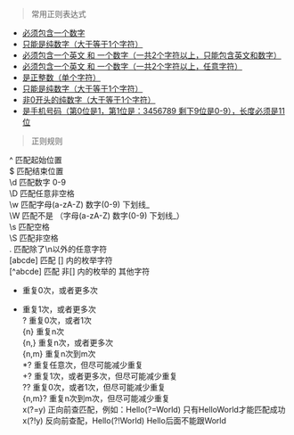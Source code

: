 > 常用正则表达式

- [必须包含一个数字](Regex_001.md)
- [只能是纯数字（大于等于1个字符）](Regex_002.md)
- [必须包含一个英文 和 一个数字（一共2个字符以上，只能包含英文和数字）](Regex_003.md)
- [必须包含一个英文 和 一个数字（一共2个字符以上，任意字符）](Regex_004.md)
- [是正整数（单个字符）](Regex_005.md)
- [只能是纯数字（大于等于1个字符）](Regex_006.md)
- [非0开头的纯数字（大于等于1个字符）](Regex_007.md)
- [是手机号码（第0位是1，第1位是：3456789  剩下9位是0-9），长度必须是11位](Regex_008.md)

> 正则规则

^ 匹配起始位置   
$ 匹配结束位置  
\d 匹配数字 0-9  
\D 匹配任意非空格  
\w 匹配字母(a-zA-Z) 数字(0-9) 下划线_  
\W 匹配不是 （字母(a-zA-Z) 数字(0-9) 下划线_）  
\s 匹配空格   
\S 匹配非空格  
. 匹配除了\n以外的任意字符  
[abcde] 匹配 [] 内的枚举字符  
[^abcde] 匹配 非[] 内的枚举的  其他字符  
* 重复0次，或者更多次  
+ 重复1次，或者更多次  
? 重复0次，或者1次  
{n} 重复n次  
{n,} 重复n次，或者更多次  
{n,m} 重复n次到m次  
*? 重复任意次，但尽可能减少重复  
+? 重复1次，或者更多次，但尽可能减少重复  
?? 重复0次，或者1次，但尽可能减少重复  
{n,m}? 重复n次到m次，但尽可能减少重复  
x(?=y) 正向前查匹配，例如：Hello(?=World)  只有HelloWorld才能匹配成功  
x(?!y) 反向前查配，Hello(?!World)   Hello后面不能跟World  

